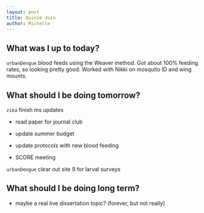 ```yaml
---
layout: post
title: Quinze Juin
author: Michelle
---
```


## What was I up to today?

`urbanDengue` blood feeds using the Weaver method. Got about 100% feeding rates, so looking pretty good. Worked with Nikki on mosquito ID and wing mounts.

## What should I be doing tomorrow?

`zika` finish ms updates

* read paper for journal club

* update summer budget

* update protocols with new blood feeding

* SCORE meeting

`urbanDengue` clear out site 9 for larval surveys

## What should I be doing long term?

* maybe a real live dissertation topic? (forever, but not really)

<i class="fa fa-code" style="color:green"> </i>




